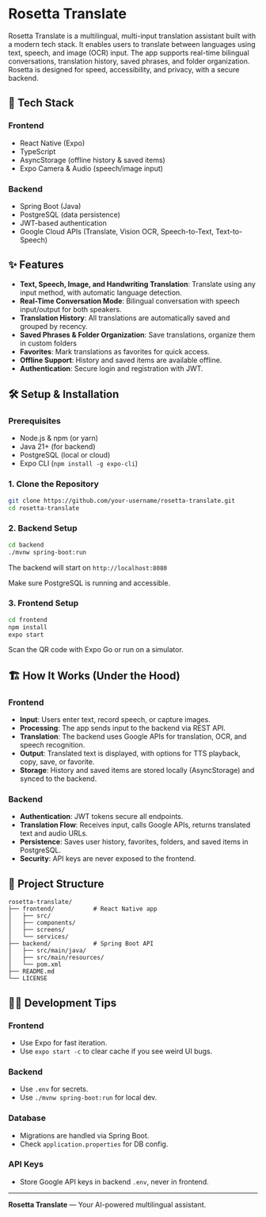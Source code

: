 # Rosetta Translate

Rosetta Translate is a multilingual, multi-input translation assistant built with a modern tech stack. It enables users to translate between languages using text, speech, and image (OCR) input. The app supports real-time bilingual conversations, translation history, saved phrases, and folder organization. Rosetta is designed for speed, accessibility, and privacy, with a secure backend.

## 🚀 Tech Stack

### Frontend

- React Native (Expo)
- TypeScript
- AsyncStorage (offline history & saved items)
- Expo Camera & Audio (speech/image input)

### Backend

- Spring Boot (Java)
- PostgreSQL (data persistence)
- JWT-based authentication
- Google Cloud APIs (Translate, Vision OCR, Speech-to-Text, Text-to-Speech)

## ✨ Features

- **Text, Speech, Image, and Handwriting Translation**: Translate using any input method, with automatic language detection.
- **Real-Time Conversation Mode**: Bilingual conversation with speech input/output for both speakers.
- **Translation History**: All translations are automatically saved and grouped by recency.
- **Saved Phrases & Folder Organization**: Save translations, organize them in custom folders
- **Favorites**: Mark translations as favorites for quick access.
- **Offline Support**: History and saved items are available offline.
- **Authentication**: Secure login and registration with JWT.

## 🛠️ Setup & Installation

### Prerequisites

- Node.js & npm (or yarn)
- Java 21+ (for backend)
- PostgreSQL (local or cloud)
- Expo CLI (`npm install -g expo-cli`)

### 1. Clone the Repository

```bash
git clone https://github.com/your-username/rosetta-translate.git
cd rosetta-translate
```

### 2. Backend Setup

```bash
cd backend
./mvnw spring-boot:run
```

The backend will start on `http://localhost:8080`

Make sure PostgreSQL is running and accessible.

### 3. Frontend Setup

```bash
cd frontend
npm install
expo start
```

Scan the QR code with Expo Go or run on a simulator.

## 🏗️ How It Works (Under the Hood)

### Frontend

- **Input**: Users enter text, record speech, or capture images.
- **Processing**: The app sends input to the backend via REST API.
- **Translation**: The backend uses Google APIs for translation, OCR, and speech recognition.
- **Output**: Translated text is displayed, with options for TTS playback, copy, save, or favorite.
- **Storage**: History and saved items are stored locally (AsyncStorage) and synced to the backend.

### Backend

- **Authentication**: JWT tokens secure all endpoints.
- **Translation Flow**: Receives input, calls Google APIs, returns translated text and audio URLs.
- **Persistence**: Saves user history, favorites, folders, and saved items in PostgreSQL.
- **Security**: API keys are never exposed to the frontend.

## 📂 Project Structure

```
rosetta-translate/
├── frontend/           # React Native app
│   ├── src/
│   ├── components/
│   ├── screens/
│   └── services/
├── backend/            # Spring Boot API
│   ├── src/main/java/
│   ├── src/main/resources/
│   └── pom.xml
├── README.md
└── LICENSE
```

## 🧑‍💻 Development Tips

### Frontend

- Use Expo for fast iteration.
- Use `expo start -c` to clear cache if you see weird UI bugs.

### Backend

- Use `.env` for secrets.
- Use `./mvnw spring-boot:run` for local dev.

### Database

- Migrations are handled via Spring Boot.
- Check `application.properties` for DB config.

### API Keys

- Store Google API keys in backend `.env`, never in frontend.

---

**Rosetta Translate** — Your AI-powered multilingual assistant.
